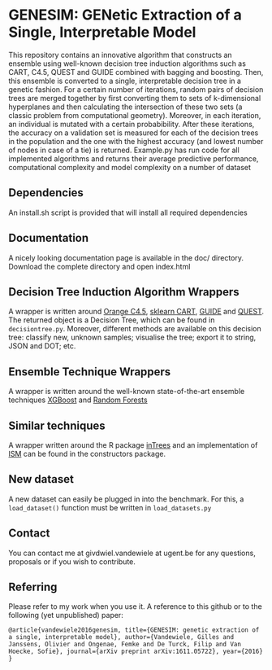 # GENESIM: GENetic Extraction of a Single, Interpretable Model

This repository contains an innovative algorithm that constructs an ensemble using well-known decision tree induction algorithms such as CART, C4.5, QUEST and GUIDE combined with bagging and boosting. Then, this ensemble is converted to a single, interpretable decision tree in a genetic fashion. For a certain number of iterations, random pairs of decision trees are merged together by first converting them to sets of k-dimensional hyperplanes and then calculating the intersection of these two sets (a classic problem from computational geometry). Moreover, in each iteration, an individual is mutated with a certain probabibility. After these iterations, the accuracy on a validation set is measured for each of the decision trees in the population and the one with the highest accuracy (and lowest number of nodes in case of a tie) is returned. Example.py has run code for all implemented algorithms and returns their average predictive performance, computational complexity and model complexity on a number of dataset

## Dependencies

An install.sh script is provided that will install all required dependencies

## Documentation

A nicely looking documentation page is available in the doc/ directory. Download the complete directory and open index.html

## Decision Tree Induction Algorithm Wrappers

A wrapper is written around [Orange C4.5](http://docs.orange.biolab.si/2/reference/rst/Orange.classification.tree.html#Orange.classification.tree.C45Learner), [sklearn CART](http://scikit-learn.org/stable/modules/generated/sklearn.tree.DecisionTreeClassifier.html), [GUIDE](https://www.stat.wisc.edu/~loh/guide.html) and [QUEST](https://www.stat.wisc.edu/~loh/quest.html). The returned object is a Decision Tree, which can be found in `decisiontree.py`. Moreover, different methods are available on this decision tree: classify new, unknown samples; visualise the tree; export it to string, JSON and DOT; etc.

## Ensemble Technique Wrappers

A wrapper is written around the well-known state-of-the-art ensemble techniques [XGBoost](http://xgboost.readthedocs.io/en/latest/python/python_intro.html) and [Random Forests](http://scikit-learn.org/stable/modules/generated/sklearn.ensemble.RandomForestClassifier.html)

## Similar techniques

A wrapper written around the R package [inTrees](https://arxiv.org/abs/1408.5456) and an implementation of [ISM](https://lirias.kuleuven.be/handle/123456789/146229) can be found in the constructors package.

## New dataset

A new dataset can easily be plugged in into the benchmark. For this, a `load_dataset()` function must be written in `load_datasets.py`

## Contact

You can contact me at givdwiel.vandewiele at ugent.be for any questions, proposals or if you wish to contribute.

## Referring

Please refer to my work when you use it. A reference to this github or to the following (yet unpublished) paper:

`
@article{vandewiele2016genesim,
  title={GENESIM: genetic extraction of a single, interpretable model},
  author={Vandewiele, Gilles and Janssens, Olivier and Ongenae, Femke and De Turck, Filip and Van Hoecke, Sofie},
  journal={arXiv preprint arXiv:1611.05722},
  year={2016}
}
`

